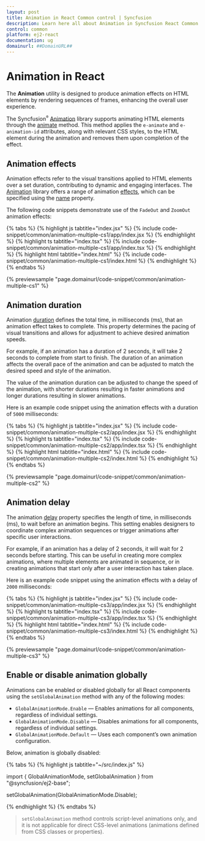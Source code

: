 ```yaml
---
layout: post
title: Animation in React Common control | Syncfusion
description: Learn here all about Animation in Syncfusion React Common control of Syncfusion Essential JS 2 and more.
control: common
platform: ej2-react
documentation: ug
domainurl: ##DomainURL##
---
```


# Animation in React

The **Animation** utility is designed to produce animation effects on HTML elements by rendering sequences of frames, enhancing the overall user experience.

The Syncfusion<sup style="font-size:70%">&reg;</sup> [Animation](https://ej2.syncfusion.com/documentation/api/base/animation/) library supports animating HTML elements through the [animate](https://ej2.syncfusion.com/documentation/api/base/animation/#animate) method. This method applies the `e-animate` and `e-animation-id` attributes, along with relevant CSS styles, to the HTML element during the animation and removes them upon completion of the effect.

## Animation effects

Animation effects refer to the visual transitions applied to HTML elements over a set duration, contributing to dynamic and engaging interfaces. The [Animation](https://ej2.syncfusion.com/documentation/api/base/animation/) library offers a range of animation [effects](https://ej2.syncfusion.com/documentation/api/base/effect/#effect), which can be specified using the [name](https://ej2.syncfusion.com/documentation/api/base/animation/#name) property.

The following code snippets demonstrate use of the `FadeOut` and `ZoomOut` animation effects:

{% tabs %}
{% highlight js tabtitle="index.jsx" %}
{% include code-snippet/common/animation-multiple-cs1/app/index.jsx %}
{% endhighlight %}
{% highlight ts tabtitle="index.tsx" %}
{% include code-snippet/common/animation-multiple-cs1/app/index.tsx %}
{% endhighlight %}
{% highlight html tabtitle="index.html" %}
{% include code-snippet/common/animation-multiple-cs1/index.html %}
{% endhighlight %}
{% endtabs %}
        
{% previewsample "page.domainurl/code-snippet/common/animation-multiple-cs1" %}

## Animation duration

Animation [duration](https://ej2.syncfusion.com/documentation/api/base/animation/#duration) defines the total time, in milliseconds (ms), that an animation effect takes to complete. This property determines the pacing of visual transitions and allows for adjustment to achieve desired animation speeds.

For example, if an animation has a duration of 2 seconds, it will take 2 seconds to complete from start to finish. The duration of an animation affects the overall pace of the animation and can be adjusted to match the desired speed and style of the animation.

The value of the animation duration can be adjusted to change the speed of the animation, with shorter durations resulting in faster animations and longer durations resulting in slower animations.

Here is an example code snippet using the animation effects with a duration of `5000` milliseconds:

{% tabs %}
{% highlight js tabtitle="index.jsx" %}
{% include code-snippet/common/animation-multiple-cs2/app/index.jsx %}
{% endhighlight %}
{% highlight ts tabtitle="index.tsx" %}
{% include code-snippet/common/animation-multiple-cs2/app/index.tsx %}
{% endhighlight %}
{% highlight html tabtitle="index.html" %}
{% include code-snippet/common/animation-multiple-cs2/index.html %}
{% endhighlight %}
{% endtabs %}
        
{% previewsample "page.domainurl/code-snippet/common/animation-multiple-cs2" %}

## Animation delay

The animation [delay](https://ej2.syncfusion.com/documentation/api/base/animation/#delay) property specifies the length of time, in milliseconds (ms), to wait before an animation begins. This setting enables designers to coordinate complex animation sequences or trigger animations after specific user interactions.

For example, if an animation has a delay of 2 seconds, it will wait for 2 seconds before starting. This can be useful in creating more complex animations, where multiple elements are animated in sequence, or in creating animations that start only after a user interaction has taken place.

Here is an example code snippet using the animation effects with a delay of `2000` milliseconds:

{% tabs %}
{% highlight js tabtitle="index.jsx" %}
{% include code-snippet/common/animation-multiple-cs3/app/index.jsx %}
{% endhighlight %}
{% highlight ts tabtitle="index.tsx" %}
{% include code-snippet/common/animation-multiple-cs3/app/index.tsx %}
{% endhighlight %}
{% highlight html tabtitle="index.html" %}
{% include code-snippet/common/animation-multiple-cs3/index.html %}
{% endhighlight %}
{% endtabs %}
        
{% previewsample "page.domainurl/code-snippet/common/animation-multiple-cs3" %}

## Enable or disable animation globally

Animations can be enabled or disabled globally for all React components using the `setGlobalAnimation` method with any of the following modes:

* `GlobalAnimationMode.Enable` — Enables animations for all components, regardless of individual settings.
* `GlobalAnimationMode.Disable` — Disables animations for all components, regardless of individual settings.
* `GlobalAnimationMode.Default` — Uses each component’s own animation configuration.

Below, animation is globally disabled:

{% tabs %}
{% highlight js tabtitle="~/src/index.js" %}

import { GlobalAnimationMode, setGlobalAnimation } from "@syncfusion/ej2-base";

setGlobalAnimation(GlobalAnimationMode.Disable);

{% endhighlight %}
{% endtabs %}

> `setGlobalAnimation` method controls script-level animations only, and it is not applicable for direct CSS-level animations (animations defined from CSS classes or properties).